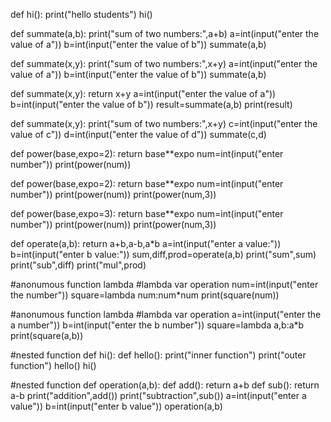 def hi():
    print("hello students")
hi()


def summate(a,b):
    print("sum of two numbers:",a+b)
a=int(input("enter the value of a"))
b=int(input("enter the value of b"))
summate(a,b)

def summate(x,y):
    print("sum of two numbers:",x+y)
a=int(input("enter the value of a"))
b=int(input("enter the value of b"))
summate(a,b)

def summate(x,y):
    return x+y
a=int(input("enter the value of a"))
b=int(input("enter the value of b"))
result=summate(a,b)
print(result)

def summate(x,y):
    print("sum of two numbers:",x+y)
c=int(input("enter the value of c"))
d=int(input("enter the value of d"))
summate(c,d)

def power(base,expo=2):
    return base**expo
num=int(input("enter number"))
print(power(num))

def power(base,expo=2):
    return base**expo
num=int(input("enter number"))
print(power(num))
print(power(num,3))

def power(base,expo=3):
    return base**expo
num=int(input("enter number"))
print(power(num))
print(power(num,3))

def operate(a,b):
    return a+b,a-b,a*b
a=int(input("enter a value:"))
b=int(input("enter b value:"))
sum,diff,prod=operate(a,b)
print("sum",sum)
print("sub",diff)
print("mul",prod)

#anonumous function lambda
#lambda var operation
num=int(input("enter the number"))
square=lambda num:num*num
print(square(num))

#anonumous function lambda
#lambda var operation
a=int(input("enter the a number"))
b=int(input("enter the b number"))
square=lambda a,b:a*b
print(square(a,b))

#nested function
def hi():
    def hello():
        print("inner function")
    print("outer function")
    hello()
hi()

#nested function
def operation(a,b):
    def add():
        return a+b
    def sub():
        return a-b
    print("addition",add())
    print("subtraction",sub())
a=int(input("enter a value"))
b=int(input("enter b value"))
operation(a,b)

